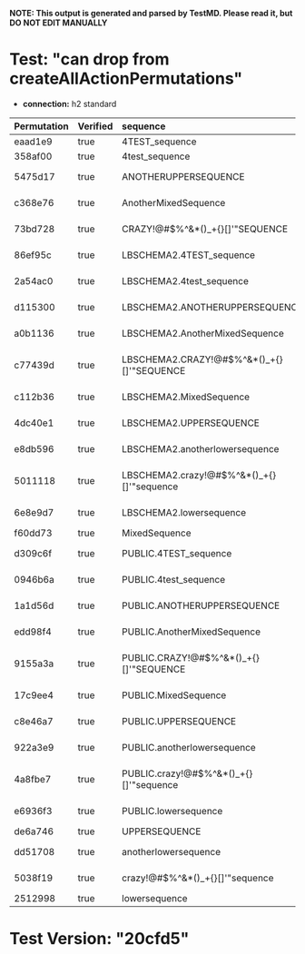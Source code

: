 **NOTE: This output is generated and parsed by TestMD. Please read it, but DO NOT EDIT MANUALLY**

# Test: "can drop from createAllActionPermutations" #

- **connection:** h2 standard

| Permutation | Verified | sequence                                   | OPERATIONS
| :---------- | :------- | :----------------------------------------- | :------
| eaad1e9     | true     | 4TEST_sequence                             | **plan**: DROP SEQUENCE "4TEST_sequence"
| 358af00     | true     | 4test_sequence                             | **plan**: DROP SEQUENCE "4test_sequence"
| 5475d17     | true     | ANOTHERUPPERSEQUENCE                       | **plan**: DROP SEQUENCE "ANOTHERUPPERSEQUENCE"
| c368e76     | true     | AnotherMixedSequence                       | **plan**: DROP SEQUENCE "AnotherMixedSequence"
| 73bd728     | true     | CRAZY!@#\$%^&*()_+{}[]'"SEQUENCE           | **plan**: DROP SEQUENCE "CRAZY!@#\$%^&*()_+{}[]'""SEQUENCE"
| 86ef95c     | true     | LBSCHEMA2.4TEST_sequence                   | **plan**: DROP SEQUENCE "LBSCHEMA2"."4TEST_sequence"
| 2a54ac0     | true     | LBSCHEMA2.4test_sequence                   | **plan**: DROP SEQUENCE "LBSCHEMA2"."4test_sequence"
| d115300     | true     | LBSCHEMA2.ANOTHERUPPERSEQUENCE             | **plan**: DROP SEQUENCE "LBSCHEMA2"."ANOTHERUPPERSEQUENCE"
| a0b1136     | true     | LBSCHEMA2.AnotherMixedSequence             | **plan**: DROP SEQUENCE "LBSCHEMA2"."AnotherMixedSequence"
| c77439d     | true     | LBSCHEMA2.CRAZY!@#\$%^&*()_+{}[]'"SEQUENCE | **plan**: DROP SEQUENCE "LBSCHEMA2"."CRAZY!@#\$%^&*()_+{}[]'""SEQUENCE"
| c112b36     | true     | LBSCHEMA2.MixedSequence                    | **plan**: DROP SEQUENCE "LBSCHEMA2"."MixedSequence"
| 4dc40e1     | true     | LBSCHEMA2.UPPERSEQUENCE                    | **plan**: DROP SEQUENCE "LBSCHEMA2"."UPPERSEQUENCE"
| e8db596     | true     | LBSCHEMA2.anotherlowersequence             | **plan**: DROP SEQUENCE "LBSCHEMA2"."anotherlowersequence"
| 5011118     | true     | LBSCHEMA2.crazy!@#\$%^&*()_+{}[]'"sequence | **plan**: DROP SEQUENCE "LBSCHEMA2"."crazy!@#\$%^&*()_+{}[]'""sequence"
| 6e8e9d7     | true     | LBSCHEMA2.lowersequence                    | **plan**: DROP SEQUENCE "LBSCHEMA2"."lowersequence"
| f60dd73     | true     | MixedSequence                              | **plan**: DROP SEQUENCE "MixedSequence"
| d309c6f     | true     | PUBLIC.4TEST_sequence                      | **plan**: DROP SEQUENCE "PUBLIC"."4TEST_sequence"
| 0946b6a     | true     | PUBLIC.4test_sequence                      | **plan**: DROP SEQUENCE "PUBLIC"."4test_sequence"
| 1a1d56d     | true     | PUBLIC.ANOTHERUPPERSEQUENCE                | **plan**: DROP SEQUENCE "PUBLIC"."ANOTHERUPPERSEQUENCE"
| edd98f4     | true     | PUBLIC.AnotherMixedSequence                | **plan**: DROP SEQUENCE "PUBLIC"."AnotherMixedSequence"
| 9155a3a     | true     | PUBLIC.CRAZY!@#\$%^&*()_+{}[]'"SEQUENCE    | **plan**: DROP SEQUENCE "PUBLIC"."CRAZY!@#\$%^&*()_+{}[]'""SEQUENCE"
| 17c9ee4     | true     | PUBLIC.MixedSequence                       | **plan**: DROP SEQUENCE "PUBLIC"."MixedSequence"
| c8e46a7     | true     | PUBLIC.UPPERSEQUENCE                       | **plan**: DROP SEQUENCE "PUBLIC"."UPPERSEQUENCE"
| 922a3e9     | true     | PUBLIC.anotherlowersequence                | **plan**: DROP SEQUENCE "PUBLIC"."anotherlowersequence"
| 4a8fbe7     | true     | PUBLIC.crazy!@#\$%^&*()_+{}[]'"sequence    | **plan**: DROP SEQUENCE "PUBLIC"."crazy!@#\$%^&*()_+{}[]'""sequence"
| e6936f3     | true     | PUBLIC.lowersequence                       | **plan**: DROP SEQUENCE "PUBLIC"."lowersequence"
| de6a746     | true     | UPPERSEQUENCE                              | **plan**: DROP SEQUENCE "UPPERSEQUENCE"
| dd51708     | true     | anotherlowersequence                       | **plan**: DROP SEQUENCE "anotherlowersequence"
| 5038f19     | true     | crazy!@#\$%^&*()_+{}[]'"sequence           | **plan**: DROP SEQUENCE "crazy!@#\$%^&*()_+{}[]'""sequence"
| 2512998     | true     | lowersequence                              | **plan**: DROP SEQUENCE "lowersequence"

# Test Version: "20cfd5" #